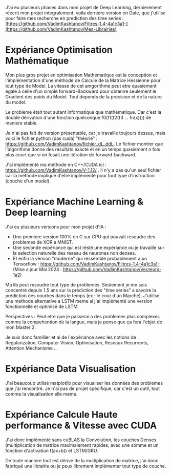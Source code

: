 J'ai eu plusieurs phases dans mon projet de Deep Learning, dernierement réecrit mon projet integralement, voila derniere version en Date, que j'utilise pour faire mes recherche en prediction des time series : [https://github.com/VadimKashtanov/Filtres-1.4-4a1c3a1-](https://github.com/VadimKashtanov/Mes-Librairies)


# Expériance Optimisation Mathématique #

Mon plus gros projet en optimisation Mathématique est la conception et l'implémentation d'une méthode de Calcule de la Matrice Hessienne pour tout type de Model. La vitesse de cet amgorithme peut etre quasiement égale a celle d'un simple forward-Backward pour obtenire seulement le Gradient des poids du Model. Tout depends de la precision et de la nature du model.

Le probleme était tout autant informatique que mathématique. Car c'est la double dérivation d'une fonction quelconque f0(f1(f2(f3 ... fn(x)))) de maniere stable.

Je n'ai pas fait de version présentable, car je travaille toujours dessus, mais voici le fichier python (pas cuda) "théorie" : https://github.com/VadimKashtanov/fichier_dL_ddL.  Le fichier montrer que l'algorithme donne des résultats exacte et en un temps quasiement n fois plus court que si on fesait une itération de forward-backward.

J'ai implémenté ma méthode en C++/CUDA ici :  https://github.com/VadimKashtanov/V-1.12/ . Il n'y a pas qu'un seul fichier car la méthode implique d'etre implémenté pour tout type d'instruction (couche d'un model).

# Expériance Machine Learning & Deep learning #

J'ai eu plusieurs versions pour mon projet d'IA :
* Une premiere version 100% en C sur CPU qui pouvait resoudre des problemes de XOR a MNIST.
* Une seconde expériance qui est résté une expériance ou je travaille sur la selection naturelle des reseau de neurones non denses.
* Et enfin la version "moderne" qui ressemble probablement a un Tensorflow : https://github.com/VadimKashtanov/Filtres-1.4-4a1c3a1-  (Mise a jour Mai 2024 : https://github.com/VadimKashtanov/Vecteurs-1a2)

Ma lib peut resoudre tout type de problemes. Seulement je me suis concentré depuis 1.5 ans sur la prédiction des "time series" a savoire la prédiction des courbes dans le temps (ex : le cour d'un Marché). J'utilise une methode alternative a LSTM meme si j'ai implémenté une version fonctionnelle et optimisé de LSTM.

Perspectives : Peut etre que je passerai a des problemes plus complexes comme la compehention de la langue, mais je pense que ça fera l'objet de mon Master 2.

Je suis donc famillier et ai de l'expériance avec les notions de : Regularization, Computer Vision, Optimisation, Reseaux Recurrents, Attention Mechanisme ...  

# Expériance Data Visualisation #

J'ai beaucoup utilisé matplotlib pour visualiser les données des problemes que j'ai rencontré. Je n'ai pas de projet spécifique, car c'est un outil, tout comme la visualisation elle meme.

# Expériance Calcule Haute performance & Vitesse avec CUDA #

J'ai donc implémenté sans cuBLAS la Convolution, les couches Denses (multiplication de matrice maximalement rapides, avec une somme et un fonction d'activation f(ax+b)) et LSTM/GRU.

De toute maniere tout est dérivé de la multiplication de matrice, j'ai donc fabriqué une librairie ou je peux librement implémenter tout type de couche.
